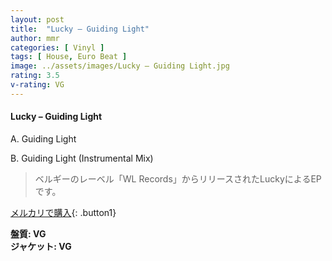 ```yaml
---
layout: post
title:  "Lucky – Guiding Light"
author: mmr
categories: [ Vinyl ]
tags: [ House, Euro Beat ]
image: ../assets/images/Lucky – Guiding Light.jpg
rating: 3.5
v-rating: VG
---
```


#### Lucky – Guiding Light

A. Guiding Light

B. Guiding Light (Instrumental Mix)

> ベルギーのレーベル「WL Records」からリリースされたLuckyによるEPです。



[メルカリで購入](https://jp.mercari.com/item/m34273921585){: .button1}

<div class="mt-4 mb-4 d-flex align-items-center">
<strong class="mr-1">盤質: VG</strong>
</div>
<div class="mt-4 mb-4 d-flex align-items-center">
<strong class="mr-1">ジャケット: VG</strong>
</div>
